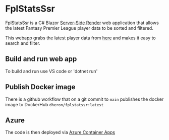 # FplStatsSsr

FplStatsSsr is a C# Blazor [Server-Side Render](https://blazor-university.com/overview/blazor-hosting-models/) web application that allows the latest Fantasy Premier League player data to be sorted and filtered.

This webapp grabs the latest player data from [here]("https://fantasy.premierleague.com/api/bootstrap-static/")
and makes it easy to search and filter.

## Build and run web app

To build and run use VS code or 'dotnet run'

## Publish Docker image

There is a github workflow that on a git commit to `main` publishes the docker image to DockerHub `dheron/fplstatssr:latest`

## Azure

The code is then deployed via [Azure Container Apps](https://portal.azure.com/#browse/Microsoft.App%2FcontainerApps)
